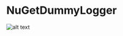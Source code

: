 # NuGetDummyLogger


![alt text](https://ci.appveyor.com/api/projects/status/github/Marc12345g67890/NuGetDummyLogger)
